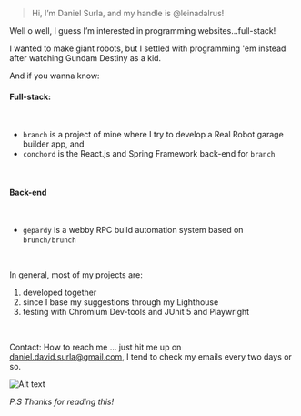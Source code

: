 > Hi, I’m Daniel Surla, and my handle is @leinadalrus!

Well o well, I guess I’m interested in programming websites...full-stack!

I wanted to make giant robots, but I settled with programming 'em instead after watching Gundam Destiny as a kid.

And if you wanna know: 

#### Full-stack:

<br>

- `branch` is a project of mine where I try to develop a Real Robot garage builder app, and
- `conchord` is the React.js and Spring Framework back-end for `branch`

<br>

#### Back-end

<br>

- `gepardy` is a webby RPC build automation system based on `brunch/brunch`

<br>

In general, most of my projects are:

1. developed together
2. since I base my suggestions through my Lighthouse
3. testing with Chromium Dev-tools and JUnit 5 and Playwright

<br>

Contact: How to reach me ... just hit me up on daniel.david.surla@gmail.com, I tend to check my emails every two days or so.

![Alt text](images/daniel03.jpg)

*P.S*
  *Thanks for reading this!*
<!---
leinadalrus/leinadalrus is a ✨ special ✨ repository because its `README.md` (this file) appears on your GitHub profile.
You can click the Preview link to take a look at your changes.
--->
